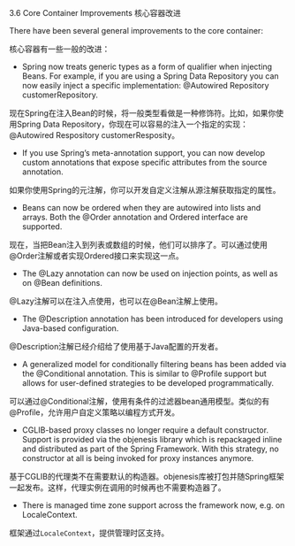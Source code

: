 3.6 Core Container Improvements 核心容器改进

There have been several general improvements to the core container:

核心容器有一些一般的改进：

- Spring now treats generic types as a form of qualifier when injecting Beans. For example, if you are using a Spring Data Repository you can now easily inject a specific implementation: @Autowired Repository<Customer> customerRepository.

现在Spring在注入Bean的时候，将一般类型看做是一种修饰符。比如，如果你使用Spring Data Repository，你现在可以容易的注入一个指定的实现：@Autowired Respository<Customer> customerResposity。

- If you use Spring’s meta-annotation support, you can now develop custom annotations that expose specific attributes from the source annotation.

如果你使用Spring的元注解，你可以开发自定义注解从源注解获取指定的属性。

- Beans can now be ordered when they are autowired into lists and arrays. Both the @Order annotation and Ordered interface are supported.

现在，当把Bean注入到列表或数组的时候，他们可以排序了。可以通过使用@Order注解或者实现Ordered接口来实现这一点。

- The @Lazy annotation can now be used on injection points, as well as on @Bean definitions.

@Lazy注解可以在注入点使用，也可以在@Bean注解上使用。

- The @Description annotation has been introduced for developers using Java-based configuration.

@Description注解已经介绍给了使用基于Java配置的开发者。

- A generalized model for conditionally filtering beans has been added via the @Conditional annotation. This is similar to @Profile support but allows for user-defined strategies to be developed programmatically.

可以通过@Conditional注解，使用有条件的过滤器bean通用模型。类似的有@Profile，允许用户自定义策略以编程方式开发。

- CGLIB-based proxy classes no longer require a default constructor. Support is provided via the objenesis library which is repackaged inline and distributed as part of the Spring Framework. With this strategy, no constructor at all is being invoked for proxy instances anymore.

基于CGLIB的代理类不在需要默认的构造器。objenesis库被打包并随Spring框架一起发布。这样，代理实例在调用的时候再也不需要构造器了。

- There is managed time zone support across the framework now, e.g. on LocaleContext. 

框架通过```LocaleContext```，提供管理时区支持。
